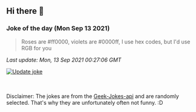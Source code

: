 ## Hi there 👋

### Joke of the day (Mon Sep 13 2021)
<!-- joke -->
>Roses are #ff0000, violets are #0000ff, I use hex codes, but I'd use RGB for you
<!-- /joke -->

*Last update: Mon, 13 Sep 2021 00:27:06 GMT*

[![Update joke](https://github.com/nclskfm/nclskfm/actions/workflows/joke.yml/badge.svg)](https://github.com/nclskfm/nclskfm/actions/workflows/joke.yml)

<br><br>
Disclaimer: The jokes are from the [Geek-Jokes-api](https://github.com/sameerkumar18/geek-joke-api) and are randomly selected. That's why they are unfortunately often not funny. :D
